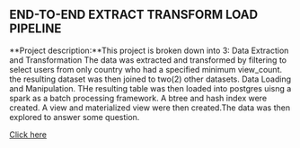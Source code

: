## END-TO-END EXTRACT TRANSFORM LOAD PIPELINE

**Project description:**This project is broken down into 3:
Data Extraction and Transformation
The data was extracted and transformed by filtering to select users from only country who had a specified minimum view_count. the resulting dataset was then joined to two(2) other datasets.
Data Loading and Manipulation.
THe resulting table was then loaded into postgres uisng a spark as a batch processing framework. A btree and hash index were created. A view and materialized view were then created.The data was then explored to answer some question.



[Click here](https://github.com/Adutwumwaa/Blossom-Fall-2019-Data-Engineering/tree/master/Project3)
 


